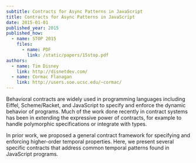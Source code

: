 ```yaml
---
subtitle: Contracts for Async Patterns in JavaScript
title: Contracts for Async Patterns in JavaScript
date: 2015-01-01
published_year: 2015
published_how:
  - name: STOP 2015
    files:
      - name: PDF
        link: /static/papers/15stop.pdf
authors:
  - name: Tim Disney
    link: http://disnetdev.com/
  - name: Cormac Flanagan
    link: http://users.soe.ucsc.edu/~cormac/
---
```


Behavioral contracts are widely used in programming languages including Eiffel, Scheme/Racket, and JavaScript to specify and enforce the dynamic behavior of programs. Much of the work done recently in contract systems has been in extending the expressive power of contracts, for example to handle polymorphic specifications or integrate with types.

In prior work, we proposed a general contract framework for specifying and enforcing higher-order temporal properties. Here, we present several specific contracts that address common temporal patterns found in JavaScript programs.

